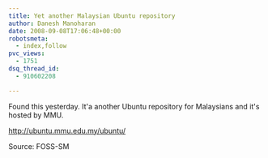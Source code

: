 ```yaml
---
title: Yet another Malaysian Ubuntu repository
author: Danesh Manoharan
date: 2008-09-08T17:06:48+00:00
robotsmeta:
  - index,follow
pvc_views:
  - 1751
dsq_thread_id:
  - 910602208

---
```

Found this yesterday. It'a another Ubuntu repository for Malaysians and it's hosted by MMU.

http://ubuntu.mmu.edu.my/ubuntu/

Source: FOSS-SM